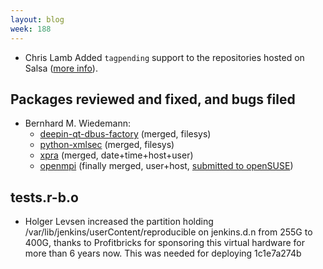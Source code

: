 ```yaml
---
layout: blog
week: 188
---
```


* Chris Lamb Added `tagpending` support to the repositories hosted on Salsa ([more info](https://wiki.debian.org/Salsa/Doc\#Dealing_with_Debian_BTS_from_commit_messages)).

Packages reviewed and fixed, and bugs filed
-------------------------------------------

* Bernhard M. Wiedemann:
    * [deepin-qt-dbus-factory](https://cr.deepin.io/#/c/dde/dde-qt-dbus-factory/+/40105) (merged, filesys)
    * [python-xmlsec](https://github.com/mehcode/python-xmlsec/pull/91) (merged, filesys)
    * [xpra](http://xpra.org/trac/ticket/2062) (merged, date+time+host+user)
    * [openmpi](https://github.com/open-mpi/ompi/pull/5653) (finally merged, user+host, [submitted to openSUSE](https://build.opensuse.org/request/show/652140))


tests.r-b.o
-----------
* Holger Levsen increased the partition holding /var/lib/jenkins/userContent/reproducible on jenkins.d.n from 255G to 400G, thanks to Profitbricks for sponsoring this virtual hardware for more than 6 years now. This was needed for deploying 1c1e7a274b

